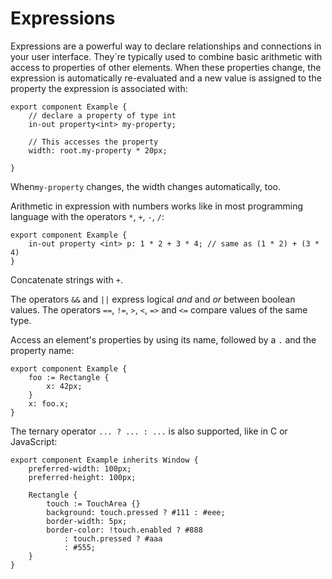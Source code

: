 # Expressions

Expressions are a powerful way to declare relationships and connections in your
user interface. They´re typically used to combine basic arithmetic with access
to properties of other elements. When these properties change, the expression
is automatically re-evaluated and a new value is assigned to the property the
expression is associated with:

```slint,no-preview
export component Example {
    // declare a property of type int
    in-out property<int> my-property;

    // This accesses the property
    width: root.my-property * 20px;

}
```

When`my-property` changes, the width changes automatically, too.

Arithmetic in expression with numbers works like in most programming language with the operators `*`, `+`, `-`, `/`:

```slint,no-preview
export component Example {
    in-out property <int> p: 1 * 2 + 3 * 4; // same as (1 * 2) + (3 * 4)
}
```

Concatenate strings with `+`.

The operators `&&` and `||` express logical _and_ and _or_ between
boolean values. The operators `==`, `!=`, `>`, `<`, `=>` and `<=` compare
values of the same type.

Access an element's properties by using its name, followed by a
`.` and the property name:

```slint,no-preview
export component Example {
    foo := Rectangle {
        x: 42px;
    }
    x: foo.x;
}
```

The ternary operator `... ? ... : ...` is also supported, like in C or JavaScript:

```slint
export component Example inherits Window {
    preferred-width: 100px;
    preferred-height: 100px;

    Rectangle {
        touch := TouchArea {}
        background: touch.pressed ? #111 : #eee;
        border-width: 5px;
        border-color: !touch.enabled ? #888
            : touch.pressed ? #aaa
            : #555;
    }
}
```

